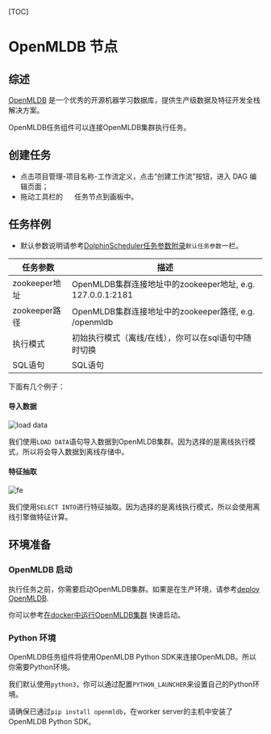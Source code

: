 [TOC]

# OpenMLDB 节点

## 综述

[OpenMLDB](https://openmldb.ai/) 是一个优秀的开源机器学习数据库，提供生产级数据及特征开发全栈解决方案。

OpenMLDB任务组件可以连接OpenMLDB集群执行任务。

## 创建任务

- 点击项目管理-项目名称-工作流定义，点击“创建工作流”按钮，进入 DAG 编辑页面；
- 拖动工具栏的 <img src="https://dolphinscheduler.apache.org/img/tasks/icons/openmldb.png" width="15"/> 任务节点到画板中。

## 任务样例

[//]: # (TODO: use the commented anchor below once our website template supports this syntax)
[//]: # (- 默认参数说明请参考[DolphinScheduler任务参数附录]&#40;appendix.md#默认任务参数&#41;`默认任务参数`一栏。)

- 默认参数说明请参考[DolphinScheduler任务参数附录]($Task-Appendix)`默认任务参数`一栏。

|  **任务参数**   |                      **描述**                      |
|-------------|--------------------------------------------------|
| zookeeper地址 | OpenMLDB集群连接地址中的zookeeper地址, e.g. 127.0.0.1:2181 |
| zookeeper路径 | OpenMLDB集群连接地址中的zookeeper路径, e.g. /openmldb      |
| 执行模式        | 初始执行模式（离线/在线），你可以在sql语句中随时切换                     |
| SQL语句       | SQL语句                                            |

下面有几个例子：

#### 导入数据

![load data](https://dolphinscheduler.apache.org/img/tasks/demo/openmldb-load-data.png)

我们使用`LOAD DATA`语句导入数据到OpenMLDB集群。因为选择的是离线执行模式，所以将会导入数据到离线存储中。

#### 特征抽取

![fe](https://dolphinscheduler.apache.org/img/tasks/demo/openmldb-feature-extraction.png)

我们使用`SELECT INTO`进行特征抽取。因为选择的是离线执行模式，所以会使用离线引擎做特征计算。

## 环境准备

### OpenMLDB 启动

执行任务之前，你需要启动OpenMLDB集群。如果是在生产环境，请参考[deploy OpenMLDB](https://openmldb.ai/docs/zh/v0.5/deploy/install_deploy.html).

你可以参考[在docker中运行OpenMLDB集群](https://openmldb.ai/docs/zh/v0.5/quickstart/openmldb_quickstart.html#id11) 快速启动。

### Python 环境

OpenMLDB任务组件将使用OpenMLDB Python SDK来连接OpenMLDB。所以你需要Python环境。

我们默认使用`python3`，你可以通过配置`PYTHON_LAUNCHER`来设置自己的Python环境。

请确保已通过`pip install openmldb`，在worker server的主机中安装了OpenMLDB Python SDK。
